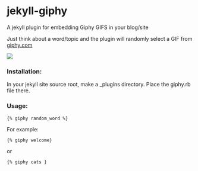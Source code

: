 # jekyll-giphy

A jekyll plugin for embedding Giphy GIFS in your blog/site

Just think about a word/topic and the plugin will randomly select a GIF from  [giphy.com](http://giphy.com/)

![](http://i.giphy.com/KXY5lB8yOarLy.gif)

### Installation:

In your jekyll site source root, make a _plugins directory. Place the giphy.rb file there.

### Usage:
```
{% giphy random_word %}
```

For example:
```
{% giphy welcome}
```
or
```
{% giphy cats }
```


